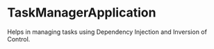 # TaskManagerApplication
Helps in managing tasks using Dependency Injection and Inversion of Control.
